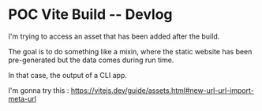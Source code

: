 # POC Vite Build -- Devlog

I'm trying to access an asset that has been added after the build.

The goal is to do something like a mixin, where the static website has been pre-generated but the data comes during run time.

In that case, the output of a CLI app.

I'm gonna try this : https://vitejs.dev/guide/assets.html#new-url-url-import-meta-url

